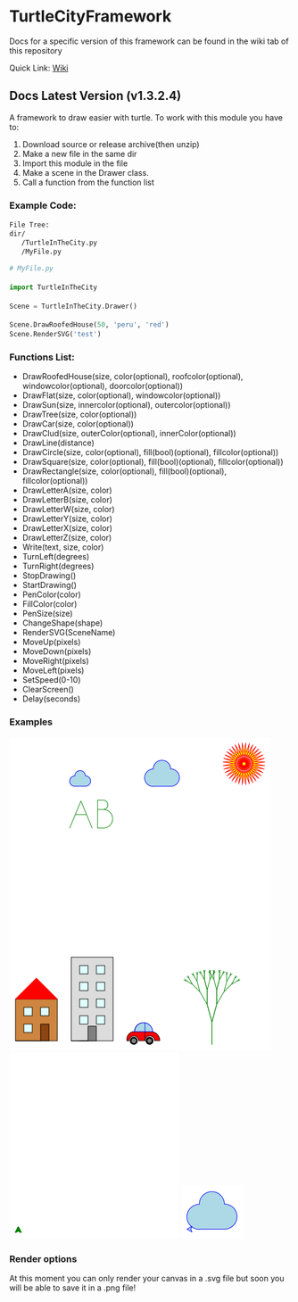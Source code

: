 # TurtleCityFramework

Docs for a specific version of this framework can be found in the wiki tab of this repository

Quick Link: [Wiki](https://github.com/RafayelGardishyan/TurtleCityFramework/wiki)

## Docs Latest Version (v1.3.2.4)
A framework to draw easier with turtle.
To work with this module you have to:
1. Download source or release archive(then unzip)
2. Make a new file in the same dir
3. Import this module in the file
4. Make a scene in the Drawer class.
5. Call a function from the function list

### Example Code:
```
File Tree:
dir/
   /TurtleInTheCity.py
   /MyFile.py
```
```python
# MyFile.py

import TurtleInTheCity

Scene = TurtleInTheCity.Drawer()

Scene.DrawRoofedHouse(50, 'peru', 'red')
Scene.RenderSVG('test')
```


### Functions List:
* DrawRoofedHouse(size, color(optional), roofcolor(optional), windowcolor(optional), doorcolor(optional))
* DrawFlat(size, color(optional), windowcolor(optional))
* DrawSun(size, innercolor(optional), outercolor(optional))
* DrawTree(size, color(optional))
* DrawCar(size, color(optional))
* DrawClud(size, outerColor(optional), innerColor(optional))
* DrawLine(distance)
* DrawCircle(size, color(optional), fill(bool)(optional), fillcolor(optional))
* DrawSquare(size, color(optional), fill(bool)(optional), fillcolor(optional))
* DrawRectangle(size, color(optional), fill(bool)(optional), fillcolor(optional))
* DrawLetterA(size, color)
* DrawLetterB(size, color)
* DrawLetterW(size, color)
* DrawLetterY(size, color)
* DrawLetterX(size, color)
* DrawLetterZ(size, color)
* Write(text, size, color)
* TurnLeft(degrees)
* TurnRight(degrees)
* StopDrawing()
* StartDrawing()
* PenColor(color)
* FillColor(color)
* PenSize(size)
* ChangeShape(shape)
* RenderSVG(SceneName)
* MoveUp(pixels)
* MoveDown(pixels)
* MoveRight(pixels)
* MoveLeft(pixels)
* SetSpeed(0-10)
* ClearScreen()
* Delay(seconds)

### Examples
![alt text](https://github.com/RafayelGardishyan/TurtleCityFramework/blob/master/Example2.png)
![alt text](https://github.com/RafayelGardishyan/TurtleCityFramework/blob/master/Example.gif)
![alt text](https://github.com/RafayelGardishyan/TurtleCityFramework/blob/master/Test.png)

### Render options
At this moment you can only render your canvas in a .svg file but soon you will be able to save it in a .png file!
